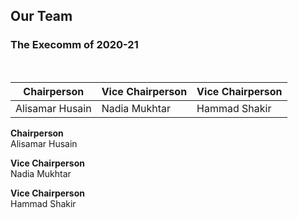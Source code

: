 ## Our Team
### The Execomm of 2020-21

<br>

| Chairperson      | Vice Chairperson | Vice Chairperson |
| ---------------- | ---------------- | ---------------- |
| Alisamar Husain  | Nadia Mukhtar    | Hammad Shakir    |

**Chairperson**<br>
Alisamar Husain

**Vice Chairperson**<br>
Nadia Mukhtar

**Vice Chairperson**<br>
Hammad Shakir
